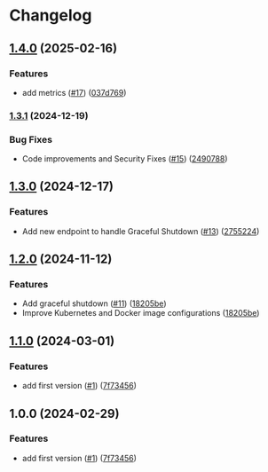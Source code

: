 # Changelog

## [1.4.0](https://github.com/hpettenuci/prober/compare/v1.3.1...v1.4.0) (2025-02-16)


### Features

* add metrics ([#17](https://github.com/hpettenuci/prober/issues/17)) ([037d769](https://github.com/hpettenuci/prober/commit/037d769f6be17c9852f61222001a5530a66f51f4))

### [1.3.1](https://github.com/hpettenuci/prober/compare/v1.3.0...v1.3.1) (2024-12-19)


### Bug Fixes

* Code improvements and Security Fixes ([#15](https://github.com/hpettenuci/prober/issues/15)) ([2490788](https://github.com/hpettenuci/prober/commit/2490788394559cdaa214a11a600737fa1dd1a892))

## [1.3.0](https://github.com/hpettenuci/prober/compare/v1.2.0...v1.3.0) (2024-12-17)


### Features

* Add new endpoint to handle Graceful Shutdown ([#13](https://github.com/hpettenuci/prober/issues/13)) ([2755224](https://github.com/hpettenuci/prober/commit/2755224a0a23b013f93cd9ea6185bc467f143de8))

## [1.2.0](https://github.com/hpettenuci/prober/compare/v1.1.0...v1.2.0) (2024-11-12)


### Features

* Add graceful shutdown ([#11](https://github.com/hpettenuci/prober/issues/11)) ([18205be](https://github.com/hpettenuci/prober/commit/18205be032656dfa36e7e330cccba146ddf2ab34))
* Improve Kubernetes and Docker image configurations ([18205be](https://github.com/hpettenuci/prober/commit/18205be032656dfa36e7e330cccba146ddf2ab34))

## [1.1.0](https://github.com/hpettenuci/prober/compare/v1.0.0...v1.1.0) (2024-03-01)


### Features

* add first version ([#1](https://github.com/hpettenuci/prober/issues/1)) ([7f73456](https://github.com/hpettenuci/prober/commit/7f73456806062ddd73ef4687aa34a710c855dafc))

## 1.0.0 (2024-02-29)


### Features

* add first version ([#1](https://github.com/hpettenuci/prober/issues/1)) ([7f73456](https://github.com/hpettenuci/prober/commit/7f73456806062ddd73ef4687aa34a710c855dafc))
